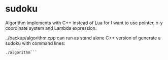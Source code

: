 # sudoku
Algorithm implements with C++ instead of Lua for I want to use pointer, x-y coordinate system and Lambda expression.

../backup/algorithm.cpp can run as stand alone C++ version of generate a sudoku with command lines:
```g++ algorithm.cpp -o algorithm -std=c++11
./algorithm```
